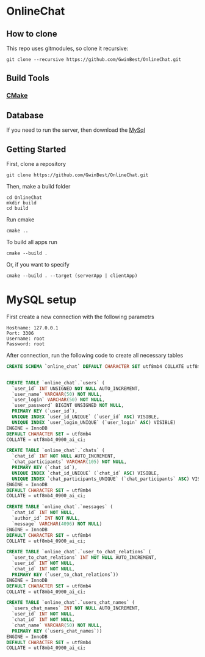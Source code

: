 # OnlineChat
## How to clone
This repo uses gitmodules, so clone it recursive:
```
git clone --recursive https://github.com/GwinBest/OnlineChat.git
```
## Build Tools
### [CMake](https://cmake.org/download/)
## Database
If you need to run the server, then download the [MySql](https://dev.mysql.com/downloads/workbench/)
## Getting Started
First, clone a repository
```
git clone https://github.com/GwinBest/OnlineChat.git
```
Then, make a build folder
```
cd OnlineChat
mkdir build
cd build
```
Run cmake 
```
cmake ..
```
To build all apps run
```
cmake --build .
```
Or, if you want to specify
```
cmake --build . --target (serverApp | clientApp)
```
# MySQL setup
First create a new connection with the following parametrs
```
Hostname: 127.0.0.1
Port: 3306
Username: root
Password: root
```
After connection, run the following code to create all necessary tables
``` SQL
CREATE SCHEMA `online_chat` DEFAULT CHARACTER SET utf8mb4 COLLATE utf8mb4_0900_ai_ci ;


CREATE TABLE `online_chat`.`users` (
  `user_id` INT UNSIGNED NOT NULL AUTO_INCREMENT,
  `user_name` VARCHAR(50) NOT NULL,
  `user_login` VARCHAR(50) NOT NULL,
  `user_password` BIGINT UNSIGNED NOT NULL,
  PRIMARY KEY (`user_id`),
  UNIQUE INDEX `user_id_UNIQUE` (`user_id` ASC) VISIBLE,
  UNIQUE INDEX `user_login_UNIQUE` (`user_login` ASC) VISIBLE)
ENGINE = InnoDB
DEFAULT CHARACTER SET = utf8mb4
COLLATE = utf8mb4_0900_ai_ci;

CREATE TABLE `online_chat`.`chats` (
  `chat_id` INT NOT NULL AUTO_INCREMENT,
  `chat_participants` VARCHAR(105) NOT NULL,
  PRIMARY KEY (`chat_id`),
  UNIQUE INDEX `chat_id_UNIQUE` (`chat_id` ASC) VISIBLE,
  UNIQUE INDEX `chat_participants_UNIQUE` (`chat_participants` ASC) VISIBLE)
ENGINE = InnoDB
DEFAULT CHARACTER SET = utf8mb4
COLLATE = utf8mb4_0900_ai_ci;

CREATE TABLE `online_chat`.`messages` (
  `chat_id` INT NOT NULL,
  `author_id` INT NOT NULL,
  `message` VARCHAR(4096) NOT NULL)
ENGINE = InnoDB
DEFAULT CHARACTER SET = utf8mb4
COLLATE = utf8mb4_0900_ai_ci;

CREATE TABLE `online_chat`.`user_to_chat_relations` (
  `user_to_chat_relations` INT NOT NULL AUTO_INCREMENT,
  `user_id` INT NOT NULL,
  `chat_id` INT NOT NULL,
  PRIMARY KEY (`user_to_chat_relations`))
ENGINE = InnoDB
DEFAULT CHARACTER SET = utf8mb4
COLLATE = utf8mb4_0900_ai_ci;

CREATE TABLE `online_chat`.`users_chat_names` (
  `users_chat_names` INT NOT NULL AUTO_INCREMENT,
  `user_id` INT NOT NULL,
  `chat_id` INT NOT NULL,
  `chat_name` VARCHAR(50) NOT NULL,
  PRIMARY KEY (`users_chat_names`))
ENGINE = InnoDB
DEFAULT CHARACTER SET = utf8mb4
COLLATE = utf8mb4_0900_ai_ci;
```

